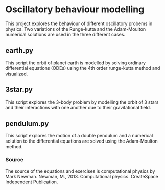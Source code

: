 # Oscillatory behaviour modelling

This project explores the behaviour of different oscillatory probems in physics. Two variations of the Runge-kutta and the Adam-Moulton numerical solutions are used in the three different cases.

## earth.py
This script the orbit of planet earth is modelled by solving ordinary differential equations (ODEs) using the 4th order runge-kutta method and visualized.

## 3star.py
This script explores the 3-body problem by modelling the orbit of 3 stars and their interactions with one another due to their gravitational field.

## pendulum.py
This script explores the motion of a double pendulum and a numerical solution to the differential equations are solved using the Adam-Moulton method.

### Source
The source of the equations and exercises is computational physics by Mark Newman.
Newman, M., 2013. Computational physics. CreateSpace Independent Publication.
